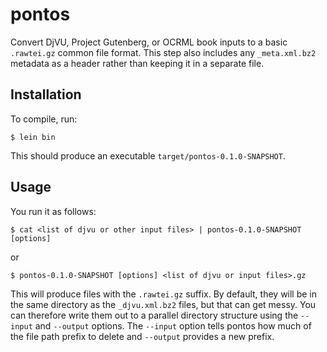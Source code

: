# pontos

Convert DjVU, Project Gutenberg, or OCRML book inputs to a basic
`.rawtei.gz` common file format.  This step also includes any
`_meta.xml.bz2` metadata as a header rather than keeping it in a separate
file.

## Installation

To compile, run:

    $ lein bin

This should produce an executable `target/pontos-0.1.0-SNAPSHOT`.

## Usage

You run it as follows:

    $ cat <list of djvu or other input files> | pontos-0.1.0-SNAPSHOT [options]

or

    $ pontos-0.1.0-SNAPSHOT [options] <list of djvu or input files>.gz

This will produce files with the `.rawtei.gz` suffix.  By default,
they will be in the same directory as the `_djvu.xml.bz2` files, but
that can get messy.  You can therefore write them out to a parallel
directory structure using the `--input` and `--output` options.  The
`--input` option tells pontos how much of the file path prefix to delete
and `--output` provides a new prefix.
